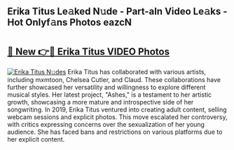 ## Erika Titus Le𝚊ked N𝚞de - Part-aIn Video Le𝚊ks - Hot Onlyf𝚊ns Photos eazcN

# <h2><a href="http://ac11328.deff.icu/?id=Erika+Titus">🔗 New 👉🔴 Erika Titus VIDEO Photos</a></h2>

[![Erika Titus N𝚞des](https://i.imgur.com/rIISA9y.gif)](http://ac11328.deff.icu/?id=Erika+Titus)
Erika Titus has collaborated with various artists, including mxmtoon, Chelsea Cutler, and Claud. These collaborations have further showcased her versatility and willingness to explore different musical styles. Her latest project, "Ashes," is a testament to her artistic growth, showcasing a more mature and introspective side of her songwriting. In 2019, Erika Titus ventured into creating adult content, selling webcam sessions and explicit photos. This move escalated her controversy, with critics expressing concerns over the sexualization of her young audience. She has faced bans and restrictions on various platforms due to her explicit content.
